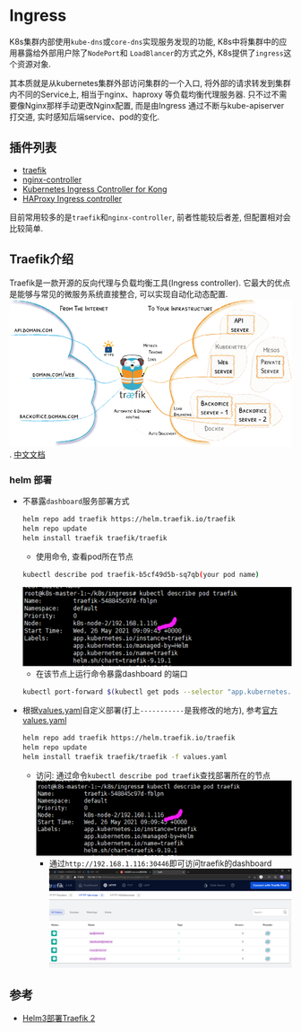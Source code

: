 # Ingress

K8s集群内部使用`kube-dns`或`core-dns`实现服务发现的功能, K8s中将集群中的应用暴露给外部用户除了`NodePort`和
`LoadBlancer`的方式之外, K8s提供了`ingress`这个资源对象.

其本质就是从kubernetes集群外部访问集群的一个入口, 将外部的请求转发到集群内不同的Service上, 相当于nginx、haproxy
等负载均衡代理服务器. 只不过不需要像Nginx那样手动更改Nginx配置, 而是由Ingress 通过不断与kube-apiserver打交道, 
实时感知后端service、pod的变化.

## 插件列表
- [traefik](https://traefik.io/)
- [nginx-controller](https://kubernetes.github.io/ingress-nginx/)
- [Kubernetes Ingress Controller for Kong](https://konghq.com/blog/kubernetes-ingress-controller-for-kong/)
- [HAProxy Ingress controller](https://github.com/jcmoraisjr/haproxy-ingress)

目前常用较多的是`traefik`和`nginx-controller`, 前者性能较后者差, 但配置相对会比较简单.


## Traefik介绍

Traefik是一款开源的反向代理与负载均衡工具(Ingress controller). 它最大的优点是能够与常见的微服务系统直接整合, 可以实现自动化动态配置.
![](picture/traefik-architecture.png). [中文文档](https://www.qikqiak.com/traefik-book/)

### helm 部署
- 不暴露`dashboard`服务部署方式
    ```bash
    helm repo add traefik https://helm.traefik.io/traefik
    helm repo update
    helm install traefik traefik/traefik
    ```
    - 使用命令, 查看pod所在节点
    ```bash
    kubectl describe pod traefik-b5cf49d5b-sq7qb(your pod name)
    ```
    ![](picture/pod%20find.png)
    - 在该节点上运行命令暴露dashboard 的端口
    ```bash
    kubectl port-forward $(kubectl get pods --selector "app.kubernetes.io/name=traefik" --output=name) 9000:9000
    ```
- 根据[values.yaml](values.yaml)自定义部署(打上`-----------`是我修改的地方), 参考[官方 values.yaml](https://github.com/traefik/traefik-helm-chart/blob/master/traefik/values.yaml)
    ```bash
    helm repo add traefik https://helm.traefik.io/traefik
    helm repo update
    helm install traefik traefik/traefik -f values.yaml
    ```
  - 访问: 通过命令`kubectl describe pod traefik`查找部署所在的节点
  ![](picture/pod%20find.png)
    - 通过`http://192.168.1.116:30446`即可访问traefik的dashboard
    ![](picture/dashboard%20http.png)


## 参考
- [Helm3部署Traefik 2](https://www.cnblogs.com/hacker-linner/p/13632813.html)